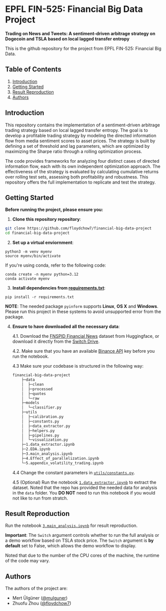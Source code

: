 # EPFL FIN-525: Financial Big Data Project 

**Trading on News and Tweets: A sentiment-driven arbitrage strategy on Dogecoin and TSLA based on local lagged transfer entropy**

This is the github repository for the project from EPFL FIN-525: Financial Big Data.

## Table of Contents
1. [Introduction](#introduction)
2. [Getting Started](#getting-started)
3. [Result Reproduction](#result_reproduction)
6. [Authors](#authors)


## Introduction

This repository contains the implementation of a sentiment-driven arbitrage trading strategy based on local lagged transfer entropy. The goal is to develop a profitable trading strategy by modeling the directed information flow from media sentiment scores to asset prices. The strategy is built by defining a set of threshold and lag parameters, which are optimized by maximizing the Sharpe ratio through a rolling optimization process.

The code provides frameworks for analyzing four distinct cases of directed information flow, each with its own independent optimization approach. The effectiveness of the strategy is evaluated by calculating cumulative returns over rolling test sets, assessing both profitability and robustness. This repository offers the full implementation to replicate and test the strategy.

## Getting Started

**Before running the project, please ensure you:**

1. **Clone this repository repository**:

```bash
git clone https://github.com/floydchow7/financial-big-data-project
cd financial-big-data-project
```

2. **Set up a virtual enviornment**:
```
python3 -m venv myenv
source myenv/bin/activate
```

If you're using conda, refer to the following code:

```
conda create -n myenv python=3.12
conda activate myenv
```

3. **Install dependencies from [requirements.txt](requirements.txt)**:
```
pip install -r requirements.txt
```

**NOTE**: The needed package `pyinform` supports **Linux**, **OS X** and **Windows**. Please run this project in these systems to avoid unsupported error from the package.


4. **Ensure to have downloaded all the necessary data**: 


    4.1. Download the [FNSPID Financial News](https://huggingface.co/datasets/Zihan1004/FNSPID) dataset from Huggingface, or download it directly from the [Switch Drive](https://drive.switch.ch/index.php/s/85mUcKuNC6OtjaE).


    4.2. Make sure that you have an available [Binance API](https://www.binance.com/en/binance-api) key before you run the notebook.

    4.3 Make sure your codebase is structured in the following way:

    ```bash
    financial-big-data-project
        ├─data
        │  ├─clean
        │  ├─processed
        │  ├─quotes
        │  └─raw
        ├─models
        │  └─classifier.py
        ├─utils
        │  ├─calibration.py
        │  ├─constants.py
        │  ├─data_extractor.py
        │  ├─helpers.py
        │  ├─pipelines.py
        │  └─visualization.py
        ├─1.data_extractor.ipynb
        ├─2.EDA.ipynb
        ├─3.main_analysis.ipynb
        ├─4.Effect_of_parallelization.ipynb
        └─5.appendix_volatility_trading.ipynb
    ```
    4.4 Change the constant parameters in [`utils/constants.py`](utils/constants.py).

    4.5 (Optional) Run the notebook [`1.data_extractor.ipynb`](1.data_extractor.ipynb) to extract the dataset. Noted that the repo has provided the needed data for analysis in the `data` folder. You **DO NOT** need to run this notebook if you would not like to run from stratch.



## Result Reproduction

Run the notebook [`3.main_analysis.ipynb`](3.main_analysis.ipynb) for result reproduction. 

**Important**: The `Switch` argument controls whether to run the full analysis or a demo workflow based on TSLA stock price. The `Switch` argument is **by default** set to False, which allows the demo workflow to display. 

Noted that due to the number of the CPU cores of the machine, the runtime of the code may vary.

## Authors

The authors of the project are: 

- Mert Ülgüner ([@mulguner](https://github.com/mulguner))
- Zhuofu Zhou ([@floydchow7](https://github.com/floydchow7))
